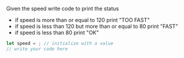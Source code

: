 Given the speed write code to print the status 
- if speed is more than or equal to 120 print "TOO FAST"
- if speed is less than 120 but more than or equal to 80 print  "FAST"
- if speed is less than 80 print "OK"

```js
let speed = ; // initialize with a value
// write your code here
```
